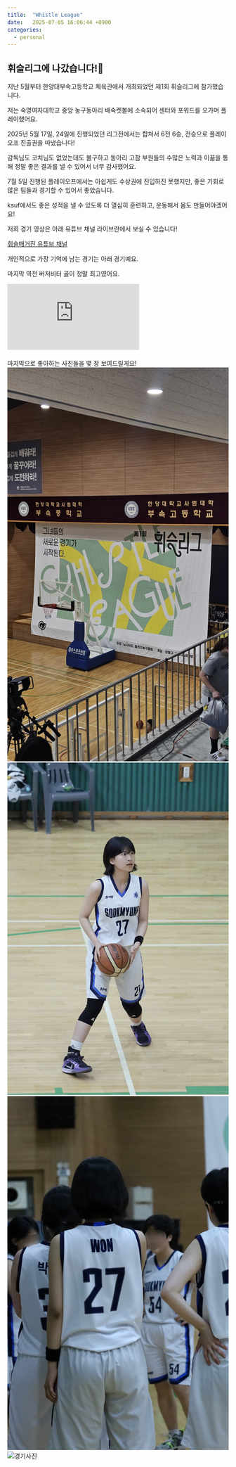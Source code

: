 ```yaml
---
title:  "Whistle League"
date:   2025-07-05 16:06:44 +0900
categories: 
  - personal
---
```

## 휘슬리그에 나갔습니다!🏀

지난 5월부터 한양대부속고등학교 체육관에서 개최되었던 제1회 휘슬리그에 참가했습니다.

저는 숙명여자대학교 중앙 농구동아리 배숙켓볼에 소속되어 센터와 포워드를 오가며 플레이했어요.

2025년 5월 17일, 24일에 진행되었던 리그전에서는 합쳐서 6전 6승, 전승으로 플레이오프 진출권을 따냈습니다!

감독님도 코치님도 없었는데도 불구하고 동아리 고참 부원들의 수많은 노력과 이끎을 통해 정말 좋은 결과를 낼 수 있어서 너무 감사했어요.

7월 5일 진행된 플레이오프에서는 아쉽게도 수상권에 진입하진 못했지만, 좋은 기회로 많은 팀들과 경기할 수 있어서 좋았습니다.

ksuf에서도 좋은 성적을 낼 수 있도록 더 열심히 훈련하고, 운동해서 몸도 만들어야겠어요!

저희 경기 영상은 아래 유튜브 채널 라이브란에서 보실 수 있습니다!

[휘슬매거진 유튜브 채널](https://www.youtube.com/@whistle_magazine/streams)

개인적으로 가장 기억에 남는 경기는 아래 경기예요.

마지막 역전 버저비터 골이 정말 최고였어요.

<div class="responsive-video">
    <iframe src="https://www.youtube.com/embed/w7QrwIBvzRA?si=OVxKEZko5Bl3UVdV" title="YouTube video player" frameborder="0" allow="accelerometer; autoplay; clipboard-write; encrypted-media; gyroscope; picture-in-picture; web-share" referrerpolicy="strict-origin-when-cross-origin" allowfullscreen></iframe>
</div>
<br>
마지막으로 좋아하는 사진들을 몇 장 보여드릴게요!
<div class="img-row">
  <img src="/assets/images/whistle.jpeg" alt="휘슬리그현수막">
  <img src="/assets/images/whistle-me.jpeg" alt="경기사진">
  <img src="/assets/images/whistle-me-2.jpeg" alt="경기사진">
  <img src="/assets/images/whistle-me-3.jpeg" alt="경기사진">
</div>

